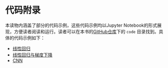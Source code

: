 # 代码附录

本读物内涵盖了部分的代码示例，这些代码示例均以Jupyter Notebook的形式展现，方便读者阅读和运行。读者可以在本书的[GitHub仓库](https://github.com/KevinZonda/MLBook)下的 `code` 目录找到。具体的代码示例如下：

- [线性回归](https://github.com/KevinZonda/MLBook/blob/master/code/Supervised/2.1-LinearRegression.ipynb)
- [线性回归与梯度下降](https://github.com/KevinZonda/MLBook/blob/master/code/Supervised/2.3-LinearRegressionGD.ipynb)
- [CNN](https://github.com/KevinZonda/MLBook/blob/master/code/DeepLearning/CNN.ipynb)